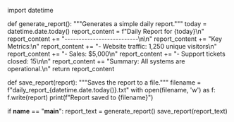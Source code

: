 import datetime

def generate_report():
    """Generates a simple daily report."""
    today = datetime.date.today()
    report_content = f"Daily Report for {today}\n"
    report_content += "--------------------------\n\n"
    report_content += "Key Metrics:\n"
    report_content += "- Website traffic: 1,250 unique visitors\n"
    report_content += "- Sales: $5,000\n"
    report_content += "- Support tickets closed: 15\n\n"
    report_content += "Summary: All systems are operational.\n"
    return report_content

def save_report(report):
    """Saves the report to a file."""
    filename = f"daily_report_{datetime.date.today()}.txt"
    with open(filename, 'w') as f:
        f.write(report)
    print(f"Report saved to {filename}")

if __name__ == "__main__":
    report_text = generate_report()
    save_report(report_text)
